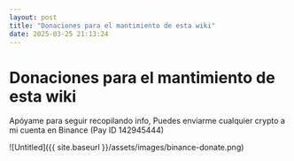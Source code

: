 ```yaml
---
layout: post
title: "Donaciones para el mantimiento de esta wiki"
date: 2025-03-25 21:13:24
---
```


# Donaciones para el mantimiento de esta wiki

Apóyame para seguir recopilando info, Puedes enviarme cualquier crypto a mi cuenta en Binance (Pay ID 142945444)

![Untitled]({{ site.baseurl }}/assets/images/binance-donate.png)